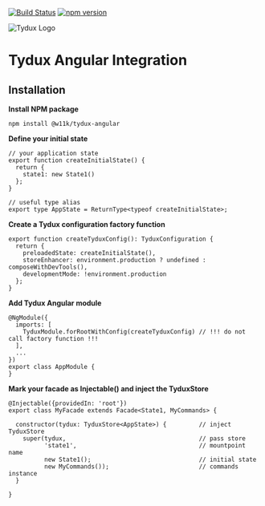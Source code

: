 
[![Build Status](https://travis-ci.org/w11k/Tydux-angular.svg?branch=master)](https://travis-ci.org/w11k/Tydux-angular)
[![npm version](https://badge.fury.io/js/%40w11k%2Ftydux-angular.svg)](https://badge.fury.io/js/%40w11k%2Ftydux-angular)

![Tydux Logo](https://raw.githubusercontent.com/w11k/Tydux/master/doc/tydux_logo.png)

# Tydux Angular Integration

## Installation

**Install NPM package**

```
npm install @w11k/tydux-angular
```

**Define your initial state**

```
// your application state
export function createInitialState() {
  return {
    state1: new State1()
  };
}

// useful type alias 
export type AppState = ReturnType<typeof createInitialState>;
```

**Create a Tydux configuration factory function**

```
export function createTyduxConfig(): TyduxConfiguration {
  return {
    preloadedState: createInitialState(),
    storeEnhancer: environment.production ? undefined : composeWithDevTools(),
    developmentMode: !environment.production
  };
}
```


**Add Tydux Angular module**

```
@NgModule({
  imports: [
    TyduxModule.forRootWithConfig(createTyduxConfig) // !!! do not call factory function !!!
  ],
  ...
})
export class AppModule {
}
```


**Mark your facade as Injectable() and inject the TyduxStore**

```
@Injectable({providedIn: 'root'})
export class MyFacade extends Facade<State1, MyCommands> {

  constructor(tydux: TyduxStore<AppState>) {         // inject TyduxStore
    super(tydux,                                     // pass store
          'state1',                                  // mountpoint name
          new State1();                              // initial state
          new MyCommands());                         // commands instance
  }

}
```

